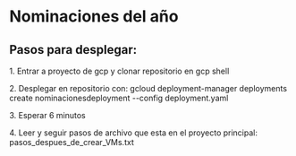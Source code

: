 <h1>Nominaciones del año</h1>
<h2>Pasos para desplegar:</h2>
<p>1. Entrar a proyecto de gcp y clonar repositorio en gcp shell</p>
<p>2. Desplegar en repositorio con: gcloud deployment-manager deployments create nominacionesdeployment --config deployment.yaml</p>
<p>3. Esperar 6 minutos</p>
<p>4. Leer y seguir pasos de archivo que esta en el proyecto principal: pasos_despues_de_crear_VMs.txt</p>

